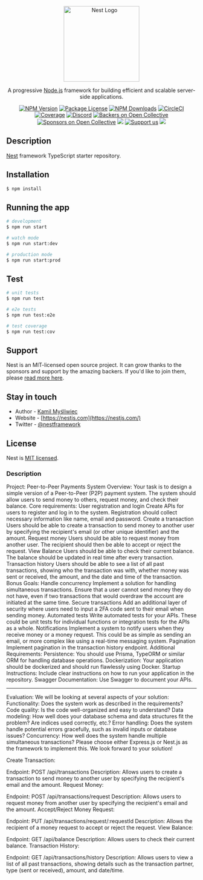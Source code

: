 <p align="center">
  <a href="http://nestjs.com/" target="blank"><img src="https://nestjs.com/img/logo-small.svg" width="200" alt="Nest Logo" /></a>
</p>

[circleci-image]: https://img.shields.io/circleci/build/github/nestjs/nest/master?token=abc123def456
[circleci-url]: https://circleci.com/gh/nestjs/nest

  <p align="center">A progressive <a href="http://nodejs.org" target="_blank">Node.js</a> framework for building efficient and scalable server-side applications.</p>
    <p align="center">
<a href="https://www.npmjs.com/~nestjscore" target="_blank"><img src="https://img.shields.io/npm/v/@nestjs/core.svg" alt="NPM Version" /></a>
<a href="https://www.npmjs.com/~nestjscore" target="_blank"><img src="https://img.shields.io/npm/l/@nestjs/core.svg" alt="Package License" /></a>
<a href="https://www.npmjs.com/~nestjscore" target="_blank"><img src="https://img.shields.io/npm/dm/@nestjs/common.svg" alt="NPM Downloads" /></a>
<a href="https://circleci.com/gh/nestjs/nest" target="_blank"><img src="https://img.shields.io/circleci/build/github/nestjs/nest/master" alt="CircleCI" /></a>
<a href="https://coveralls.io/github/nestjs/nest?branch=master" target="_blank"><img src="https://coveralls.io/repos/github/nestjs/nest/badge.svg?branch=master#9" alt="Coverage" /></a>
<a href="https://discord.gg/G7Qnnhy" target="_blank"><img src="https://img.shields.io/badge/discord-online-brightgreen.svg" alt="Discord"/></a>
<a href="https://opencollective.com/nest#backer" target="_blank"><img src="https://opencollective.com/nest/backers/badge.svg" alt="Backers on Open Collective" /></a>
<a href="https://opencollective.com/nest#sponsor" target="_blank"><img src="https://opencollective.com/nest/sponsors/badge.svg" alt="Sponsors on Open Collective" /></a>
  <a href="https://paypal.me/kamilmysliwiec" target="_blank"><img src="https://img.shields.io/badge/Donate-PayPal-ff3f59.svg"/></a>
    <a href="https://opencollective.com/nest#sponsor"  target="_blank"><img src="https://img.shields.io/badge/Support%20us-Open%20Collective-41B883.svg" alt="Support us"></a>
  <a href="https://twitter.com/nestframework" target="_blank"><img src="https://img.shields.io/twitter/follow/nestframework.svg?style=social&label=Follow"></a>
</p>
  <!--[![Backers on Open Collective](https://opencollective.com/nest/backers/badge.svg)](https://opencollective.com/nest#backer)
  [![Sponsors on Open Collective](https://opencollective.com/nest/sponsors/badge.svg)](https://opencollective.com/nest#sponsor)-->

## Description

[Nest](https://github.com/nestjs/nest) framework TypeScript starter repository.

## Installation

```bash
$ npm install
```

## Running the app

```bash
# development
$ npm run start

# watch mode
$ npm run start:dev

# production mode
$ npm run start:prod
```

## Test

```bash
# unit tests
$ npm run test

# e2e tests
$ npm run test:e2e

# test coverage
$ npm run test:cov
```

## Support

Nest is an MIT-licensed open source project. It can grow thanks to the sponsors and support by the amazing backers. If you'd like to join them, please [read more here](https://docs.nestjs.com/support).

## Stay in touch

- Author - [Kamil Myśliwiec](https://kamilmysliwiec.com)
- Website - [https://nestjs.com](https://nestjs.com/)
- Twitter - [@nestframework](https://twitter.com/nestframework)

## License

Nest is [MIT licensed](LICENSE).

### Description

Project: Peer-to-Peer Payments System
Overview:
Your task is to design a simple version of a Peer-to-Peer (P2P) payment system. The system should allow users to send money to others, request money, and check their balance.
Core requirements:
User registration and login
Create APIs for users to register and log in to the system. Registration should collect necessary information like name, email and password.
Create a transaction
Users should be able to create a transaction to send money to another user by specifying the recipient's email (or other unique identifier) and the amount.
Request money
Users should be able to request money from another user. The recipient should then be able to accept or reject the request.
View Balance
Users should be able to check their current balance. The balance should be updated in real time after every transaction.
Transaction history
Users should be able to see a list of all past transactions, showing who the transaction was with, whether money was sent or received, the amount, and the date and time of the transaction.
Bonus Goals:
Handle concurrency
Implement a solution for handling simultaneous transactions. Ensure that a user cannot send money they do not have, even if two transactions that would overdraw the account are initiated at the same time.
Secure transactions
Add an additional layer of security where users need to input a 2FA code sent to their email when sending money.
Automated tests
Write automated tests for your APIs. These could be unit tests for individual functions or integration tests for the APIs as a whole.
Notifications
Implement a system to notify users when they receive money or a money request. This could be as simple as sending an email, or more complex like using a real-time messaging system.
Pagination
Implement pagination in the transaction history endpoint.
Additional Requirements:
Persistence: You should use Prisma, TypeORM or similar ORM for handling database operations.
Dockerization: Your application should be dockerized and should run flawlessly using Docker.
Startup Instructions: Include clear instructions on how to run your application in the repository.
Swagger Documentation: Use Swagger to document your APIs.

---

Evaluation:
We will be looking at several aspects of your solution:
Functionality: Does the system work as described in the requirements?
Code quality: Is the code well-organized and easy to understand?
Data modeling: How well does your database schema and data structures fit the problem? Are indices used correctly, etc.?
Error handling: Does the system handle potential errors gracefully, such as invalid inputs or database issues?
Concurrency: How well does the system handle multiple simultaneous transactions?
Please choose either Express.js or Nest.js as the framework to implement this. We look forward to your solution!

Create Transaction:

Endpoint: POST /api/transactions
Description: Allows users to create a transaction to send money to another user by specifying the recipient's email and the amount.
Request Money:

Endpoint: POST /api/transactions/request
Description: Allows users to request money from another user by specifying the recipient's email and the amount.
Accept/Reject Money Request:

Endpoint: PUT /api/transactions/request/:requestId
Description: Allows the recipient of a money request to accept or reject the request.
View Balance:

Endpoint: GET /api/balance
Description: Allows users to check their current balance.
Transaction History:

Endpoint: GET /api/transactions/history
Description: Allows users to view a list of all past transactions, showing details such as the transaction partner, type (sent or received), amount, and date/time.

